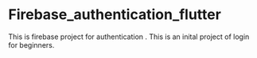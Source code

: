 # Firebase_authentication_flutter
This is firebase project for authentication . This is an inital project of login for beginners.
